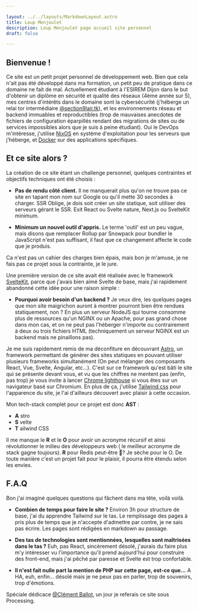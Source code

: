 ```yaml
---

layout: ../../layouts/MarkdownLayout.astro
title: Loup Menjoulet
description: Loup Menjoulet page accueil site personnel
draft: false

---
```


## Bienvenue !

Ce site est un petit projet personnel de développement web. Bien que cela n'ait pas été développé dans ma formation, un petit peu de pratique dans ce domaine ne fait de mal. 
Actuellement étudiant à l'ESIREM Dijon dans le but d'obtenir un diplôme en sécurité et qualité des réseaux (4ème année sur 5), mes centres d'intérêts dans le domaine sont la cybersécurité (j'héberge un relai tor intermédiaire [@section9lair.tk](https://metrics.torproject.org/rs.html#details/A7572A5090591E3D7E8027F34F5DF05756EFFE89)), et les environnements réseau et backend immuables et reproductibles (trop de mauvaises anecdotes de fichiers de configuration éparpillés rendant des migrations de sites ou de services impossibles alors que je suis à peine étudiant). Oui le DevOps m'intéresse, j'utilise [NixOS](https://nixos.org) en système d'exploitation pour les serveurs que j'héberge, et [Docker](https://docker.com) sur des applications spécifiques.

## Et ce site alors ?

La création de ce site étant un challenge personnel, quelques contraintes et objectifs techniques ont été choisis :

* __Pas de rendu côté client.__
	Il ne manquerait plus qu'on ne trouve pas ce site en tapant mon nom sur Google ou qu'il mette 30 secondes à charger. SSR Oblige, je dois soit créer un site statique, soit utiliser des serveurs gérant le SSR. Exit React ou Svelte nature, Next.js ou SvelteKit minimum.

* __Minimum un nouvel outil d'appris.__
	Le terme 'outil' est un peu vague, mais disons que remplacer Rollup par Snowpack pour bundler le JavaScript n'est pas suffisant, il faut que ce changement affecte le code que je produis.

Ca n'est pas un cahier des charges bien épais, mais bon je m'amuse, je ne fais pas ce projet sous la contrainte, je le jure.

Une première version de ce site avait été réalisée avec le framework [SvelteKit](https://kit.svelte.dev/), parce que j'avais bien aimé Svelte de base, mais j'ai rapidement abandonné cette idée pour une raison simple :

* __Pourquoi avoir besoin d'un backend ?__ Je veux dire, les quelques pages que mon site maigrichon auront à montrer pourront bien être rendues statiquement, non ? En plus un serveur NodeJS qui tourne consomme plus de ressources qu'un NGINX ou un Apache, pour pas grand chose dans mon cas, et on ne peut pas l'héberger n'importe ou contrairement à deux ou trois fichiers HTML (techniquement un serveur NGINX est un backend mais ne pinaillons pas).

Je me suis rapidement remis de ma déconfiture en découvrant [Astro](https://astro.build), un framework permettant de générer des sites statiques en pouvant utiliser plusieurs frameworks simultanément (On peut mélanger des composants React, Vue, Svelte, Angular, etc...). C'est sur ce framework qu'est bâti le site qui se présente devant vous, et vu que les chiffres ne mentent pas (enfin, pas trop) je vous invite à lancer [Chrome lighthouse](https://developers.google.com/web/tools/lighthouse#devtools) si vous êtes sur un navigateur basé sur Chromium. En plus de ça, j'utilise [Tailwind css](https://tailwindcss.com/) pour l'apparence du site, je l'ai d'ailleurs découvert avec plaisir à cette occasion.

Mon tech-stack complet pour ce projet est donc __AST__ :

* __A__ stro 
* __S__ velte
* __T__ ailwind CSS

Il me manque le __R__ et le __O__ pour avoir un acronyme récursif et ainsi révolutionner le milieu des développeurs web ( le meilleur acronyme de stack gagne toujours).
__R__ pour Redis peut-être 🤔? Je sèche pour le O. De toute manière c'est un projet fait pour le plaisir, il pourra être étendu selon les envies.

## F.A.Q

Bon j'ai imaginé quelques questions qui fâchent dans ma tête, voilà voilà.

* __Combien de temps pour faire le site ?__ Environ 3h pour structure de base, j'ai du apprendre Tailwind sur le tas. Le remplissage des pages à pris plus de temps que je n'accepte d'admettre par contre, je ne sais pas écrire. Les pages sont rédigées en markdown au passage.

* __Des tas de technologies sont mentionnées, lesquelles sont maîtrisées dans le tas ?__ Euh, pas React, sincèrement désolé, j'aurais du faire plus m'y intéresser vu l'importance qu'il prend aujourd'hui pour construire des front-end, mais j'ai pêché par paresse et Svelte est trop confortable.

* __Il n'est fait nulle part la mention de PHP sur cette page, est-ce que...__ A HA, euh, enfin... désolé mais je ne peux pas en parler, trop de souvenirs, trop d'émotions.


Spéciale dédicace [@Clément Ballot](https://fr.linkedin.com/in/clement-ballot), un jour je referais ce site sous Processing.





